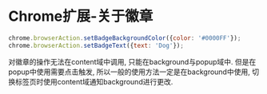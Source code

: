 # Chrome扩展-关于徽章

```js
chrome.browserAction.setBadgeBackgroundColor({color: '#0000FF'});
chrome.browserAction.setBadgeText({text: 'Dog'});
```

对徽章的操作无法在content域中调用, 只能在background与popup域中. 但是在popup中使用需要点击触发, 所以一般的使用方法一定是在background中使用, 切换标签页时使用content域通知background进行更改.